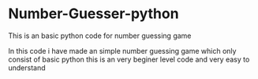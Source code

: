 # Number-Guesser-python
This is an basic python code for number guessing game

In this code i have made an simple number guessing game which only consist of basic python
this is an very beginer level code and very easy to understand
